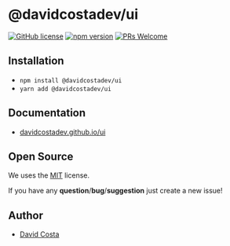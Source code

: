 # @davidcostadev/ui

[![GitHub license](https://img.shields.io/github/license/davidcostadev/ui.svg)](https://github.com/davidcostadev/ui/blob/master/LICENSE)
[![npm version](https://badge.fury.io/js/%40davidcostadev%2Fui.svg)](https://www.npmjs.com/package/@davidcostadev/ui)
[![PRs Welcome](https://img.shields.io/badge/PRs-welcome-brightgreen.svg)](http://makeapullrequest.com)

## Installation

- `npm install @davidcostadev/ui`
- `yarn add @davidcostadev/ui`

## Documentation

- [davidcostadev.github.io/ui](https://davidcostadev.github.io/ui/)

## Open Source

We uses the [MIT](/LICENSE) license.

If you have any **question**/**bug**/**suggestion** just create a new issue!

## Author

- [David Costa](https://github.com/davidcostadev)
